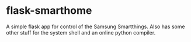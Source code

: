 # flask-smarthome
A simple flask app for control of the Samsung Smartthings. Also has some other stuff for the system shell and an online python compiler.
